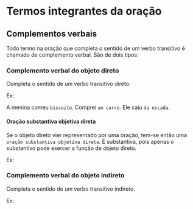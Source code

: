 # Termos integrantes da oração

## Complementos verbais

Todo termo na oração que completa o sentido de um verbo transitivo é chamado de
complemento verbal. São de dois tipos:

### Complemento verbal do objeto direto

Completa o sentido de um verbo transitivo direto.

Ex:

A menina comeu `biscoito`.
Comprei `um carro`.
Ele caiu `da escada`.

#### Oração substantiva objetiva direta

Se o objeto direto vier representado por uma oração, tem-se então uma `oração
substantiva objetiva direta`. É substantiva, pois apenas o substantivo pode
exercer a função de objeto direto.

Ex:



### Complemento verbal do objeto indireto

Completa o sentido de um verbo transitivo indireto.

Ex:
